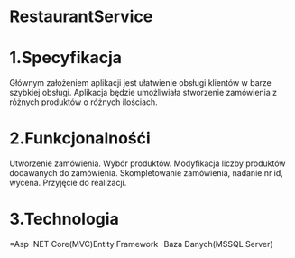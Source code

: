 # RestaurantService

# 1.Specyfikacja
Głównym założeniem aplikacji jest ułatwienie obsługi klientów w barze szybkiej obsługi.
Aplikacja będzie umożliwiała stworzenie zamówienia z różnych produktów o różnych ilościach.

# 2.Funkcjonalnośći 
Utworzenie zamówienia.
Wybór produktów.
Modyfikacja liczby produktów dodawanych do zamówienia.
Skompletowanie zamówienia, nadanie nr id, wycena.
Przyjęcie do realizacji.

# 3.Technologia
=Asp .NET Core(MVC)Entity Framework
-Baza Danych(MSSQL Server)
